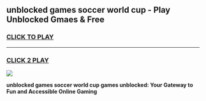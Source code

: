 
## unblocked games soccer world cup - Play Unblocked Gmaes & Free
<h3>
<a href="https://news.freeplayer.one?title=unblocked_games_soccer_world_cup&ref=16F">CLICK TO PLAY</a></h3>
<hr>

<h3>
<a href="https://news.freeplayer.one?title=unblocked_games_soccer_world_cup&ref=16F">CLICK 2 PLAY</a>
  
</h3>

<a href="https://news.freeplayer.one?title=unblocked_games_soccer_world_cup&ref=16F/"><img src="https://clearcache.store/games.png"></a>


**unblocked games soccer world cup games unblocked: Your Gateway to Fun and Accessible Online Gaming**

